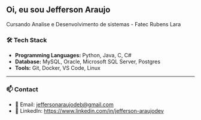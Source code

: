 ## Oi, eu sou Jefferson Araujo
 
Cursando Analise e Desenvolvimento de sistemas - Fatec Rubens Lara
 
 
### 🛠️ Tech Stack

- **Programming Languages:** Python, Java, C, C#
- **Database:** MySQL, Oracle, Microsoft SQL Server, Postgres
- **Tools:** Git, Docker, VS Code, Linux

---

### 📫 Contact

- 📧 Email: jeffersonaraujodeb@gmail.com
- 🔗 LinkedIn: https://www.linkedin.com/in/jefferson-araujodev


 
##
